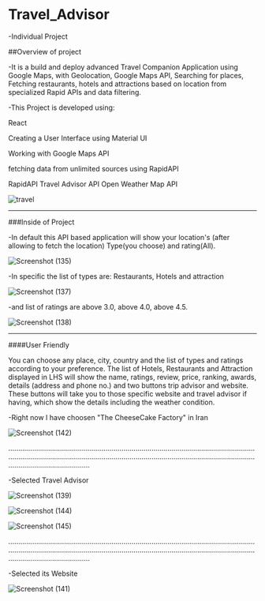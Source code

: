 # Travel_Advisor
-Individual Project

##Overview of project

-It is a build and deploy advanced Travel Companion Application using Google Maps, with Geolocation, Google Maps API, Searching for places, Fetching restaurants, hotels and attractions based on location from specialized Rapid APIs and data filtering.

-This Project is developed using:


React 

Creating a User Interface using Material UI

Working with Google Maps API

fetching data from unlimited sources using RapidAPI

RapidAPI Travel Advisor API Open Weather Map API

![travel](https://user-images.githubusercontent.com/96286863/152276266-9b8c88ba-e547-4898-940b-68f144113797.png)


*************************************************************************************************************************************************************************************************


###Inside of Project

-In default this API based application will show your location's (after allowing to fetch the location) Type(you choose) and rating(All).

![Screenshot (135)](https://user-images.githubusercontent.com/96286863/152279532-2e33475c-fe0e-4c94-a1fc-4230d202cd98.png)

-In specific the list of types are: Restaurants, Hotels and attraction

![Screenshot (137)](https://user-images.githubusercontent.com/96286863/152279546-4d5cc905-3422-4f09-9054-0974a0c03af6.png)

-and list of ratings are above 3.0, above 4.0, above 4.5.

![Screenshot (138)](https://user-images.githubusercontent.com/96286863/152279553-319ba47c-4200-4957-b5c2-986105d85bec.png)


*********************************************************************************************************************************************************************************


####User Friendly

You can choose any place, city, country and the list of types and ratings according to your preference.
The list of Hotels, Restaurants and Attraction displayed in LHS will show the name, ratings, review, price, ranking, awards, details (address and phone no.) and two buttons trip advisor and website. These buttons will take you to those specific website and travel advisor if having, which show the details including the weather condition.

-Right now I have choosen "The CheeseCake Factory" in Iran

![Screenshot (142)](https://user-images.githubusercontent.com/96286863/152280247-89316eed-24b9-40c6-bc39-c33b83056732.png)

.................................................................................................................................................................................................................................................................................................

-Selected Travel Advisor

![Screenshot (139)](https://user-images.githubusercontent.com/96286863/152280268-cbf53d65-bcd2-44c6-9ed4-1c9e212e56a3.png)

![Screenshot (144)](https://user-images.githubusercontent.com/96286863/152280707-5011a368-ae82-4f8f-bd8b-118fc3487a25.png)

![Screenshot (145)](https://user-images.githubusercontent.com/96286863/152280782-c1fe2617-546b-4a2b-a388-9c5c82ee740b.png)

.................................................................................................................................................................................................................................................................................................

-Selected its Website

![Screenshot (141)](https://user-images.githubusercontent.com/96286863/152280279-9f6a8b74-c0e9-4411-82ac-972ad3b3675b.png)




